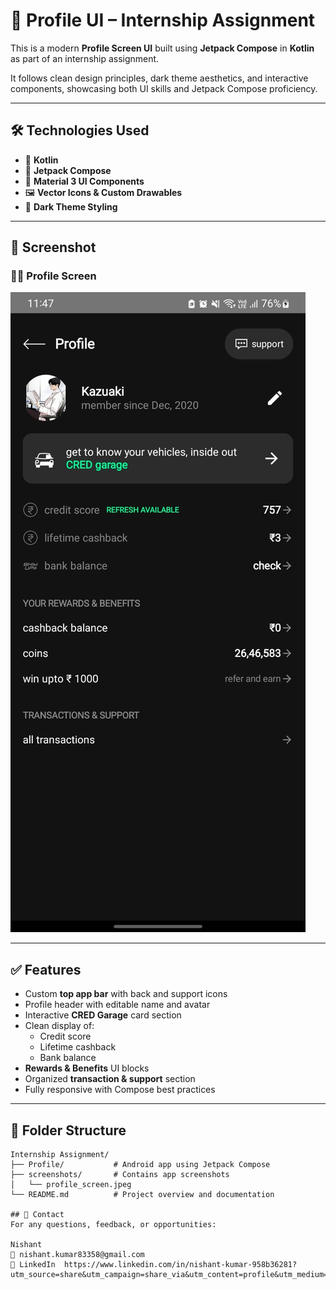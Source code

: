 # 🚀 Profile UI – Internship Assignment

This is a modern **Profile Screen UI** built using **Jetpack Compose** in **Kotlin** as part of an internship assignment.

It follows clean design principles, dark theme aesthetics, and interactive components, showcasing both UI skills and Jetpack Compose proficiency.

---

## 🛠️ Technologies Used

- 🧠 **Kotlin**
- 🎨 **Jetpack Compose**
- 📱 **Material 3 UI Components**
- 🖼️ **Vector Icons & Custom Drawables**
- 🌌 **Dark Theme Styling**

---

## 📸 Screenshot

### 🧑‍💼 Profile Screen

![Profile Screen](screenshots/profile_screen.jpeg)

---

## ✅ Features

- Custom **top app bar** with back and support icons  
- Profile header with editable name and avatar  
- Interactive **CRED Garage** card section  
- Clean display of:
  - Credit score  
  - Lifetime cashback  
  - Bank balance  
- **Rewards & Benefits** UI blocks  
- Organized **transaction & support** section  
- Fully responsive with Compose best practices  

---

## 📂 Folder Structure

```plaintext
Internship Assignment/
├── Profile/           # Android app using Jetpack Compose
├── screenshots/       # Contains app screenshots
│   └── profile_screen.jpeg
└── README.md          # Project overview and documentation

## 🤝 Contact
For any questions, feedback, or opportunities:

Nishant
📧 nishant.kumar83358@gmail.com
🔗 LinkedIn  https://www.linkedin.com/in/nishant-kumar-958b36281?utm_source=share&utm_campaign=share_via&utm_content=profile&utm_medium=android_app
